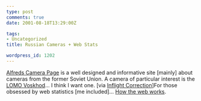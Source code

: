 ```yaml
---
type: post
comments: true
date: 2001-08-18T13:29:00Z

tags:
- Uncategorized
title: Russian Cameras + Web Stats

wordpress_id: 1202
---
```


[Alfreds Camera Page](http://www.euronet.nl/~ucklomp/) is a well designed and informative site [mainly] about cameras from the former Soviet Union. A camera of particular interest is the [LOMO Voskhod](http://www.euronet.nl/~ucklomp/index.htm?http%3A//www.euronet.nl/%7Eucklomp/voskhod/index.htm)... I think I want one. [via [Inflight Correction](http://www.thenoodleincident.com/inflight_correction/log.html)]For those obsessed by web statistics [me included]... [How the web works](http://www.analog.cx/docs/webworks.html).
